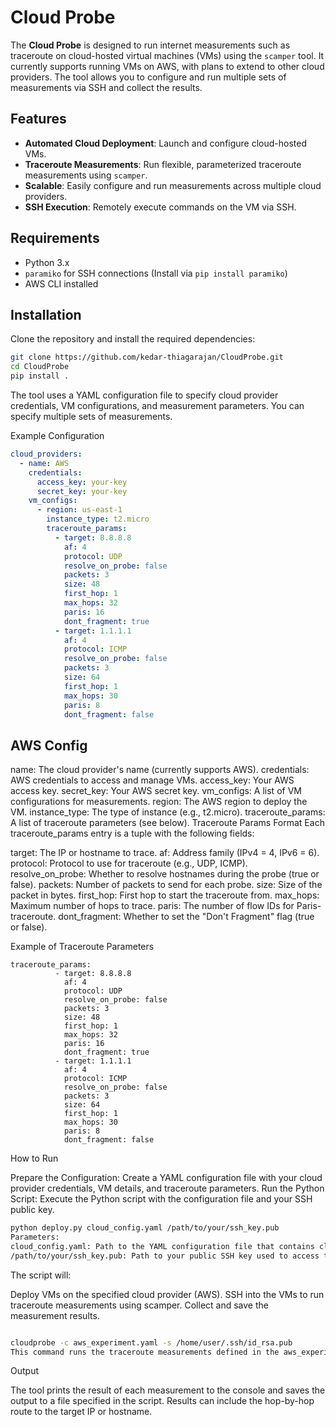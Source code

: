 # Cloud Probe

The **Cloud Probe** is designed to run internet measurements such as traceroute on cloud-hosted virtual machines (VMs) using the `scamper` tool. It currently supports running VMs on AWS, with plans to extend to other cloud providers. The tool allows you to configure and run multiple sets of measurements via SSH and collect the results.

## Features

- **Automated Cloud Deployment**: Launch and configure cloud-hosted VMs.
- **Traceroute Measurements**: Run flexible, parameterized traceroute measurements using `scamper`.
- **Scalable**: Easily configure and run measurements across multiple cloud providers.
- **SSH Execution**: Remotely execute commands on the VM via SSH.

## Requirements

- Python 3.x
- `paramiko` for SSH connections (Install via `pip install paramiko`)
- AWS CLI installed 

## Installation

Clone the repository and install the required dependencies:

```bash
git clone https://github.com/kedar-thiagarajan/CloudProbe.git
cd CloudProbe
pip install .
```

The tool uses a YAML configuration file to specify cloud provider credentials, VM configurations, and measurement parameters. You can specify multiple sets of measurements.

Example Configuration
```yaml
cloud_providers:
  - name: AWS
    credentials:
      access_key: your-key
      secret_key: your-key
    vm_configs:
      - region: us-east-1
        instance_type: t2.micro
        traceroute_params:
          - target: 8.8.8.8
            af: 4
            protocol: UDP
            resolve_on_probe: false
            packets: 3
            size: 48
            first_hop: 1
            max_hops: 32
            paris: 16
            dont_fragment: true
          - target: 1.1.1.1
            af: 4
            protocol: ICMP
            resolve_on_probe: false
            packets: 3
            size: 64
            first_hop: 1
            max_hops: 30
            paris: 8
            dont_fragment: false
```

## AWS Config
name: The cloud provider's name (currently supports AWS).
credentials: AWS credentials to access and manage VMs.
access_key: Your AWS access key.
secret_key: Your AWS secret key.
vm_configs: A list of VM configurations for measurements.
region: The AWS region to deploy the VM.
instance_type: The type of instance (e.g., t2.micro).
traceroute_params: A list of traceroute parameters (see below).
Traceroute Params Format
Each traceroute_params entry is a tuple with the following fields:

target: The IP or hostname to trace.
af: Address family (IPv4 = 4, IPv6 = 6).
protocol: Protocol to use for traceroute (e.g., UDP, ICMP).
resolve_on_probe: Whether to resolve hostnames during the probe (true or false).
packets: Number of packets to send for each probe.
size: Size of the packet in bytes.
first_hop: First hop to start the traceroute from.
max_hops: Maximum number of hops to trace.
paris: The number of flow IDs for Paris-traceroute.
dont_fragment: Whether to set the "Don't Fragment" flag (true or false).


Example of Traceroute Parameters

```
traceroute_params:
          - target: 8.8.8.8
            af: 4
            protocol: UDP
            resolve_on_probe: false
            packets: 3
            size: 48
            first_hop: 1
            max_hops: 32
            paris: 16
            dont_fragment: true
          - target: 1.1.1.1
            af: 4
            protocol: ICMP
            resolve_on_probe: false
            packets: 3
            size: 64
            first_hop: 1
            max_hops: 30
            paris: 8
            dont_fragment: false
```
How to Run

Prepare the Configuration: Create a YAML configuration file with your cloud provider credentials, VM details, and traceroute parameters.
Run the Python Script: Execute the Python script with the configuration file and your SSH public key.
```bash
python deploy.py cloud_config.yaml /path/to/your/ssh_key.pub
Parameters:
cloud_config.yaml: Path to the YAML configuration file that contains cloud provider credentials and traceroute parameters.
/path/to/your/ssh_key.pub: Path to your public SSH key used to access the cloud VMs.
```

The script will:

Deploy VMs on the specified cloud provider (AWS).
SSH into the VMs to run traceroute measurements using scamper.
Collect and save the measurement results.

```bash

cloudprobe -c aws_experiment.yaml -s /home/user/.ssh/id_rsa.pub
This command runs the traceroute measurements defined in the aws_experiment.yaml configuration file, using the specified SSH key to access the AWS instance.
```

Output

The tool prints the result of each measurement to the console and saves the output to a file specified in the script. Results can include the hop-by-hop route to the target IP or hostname.
